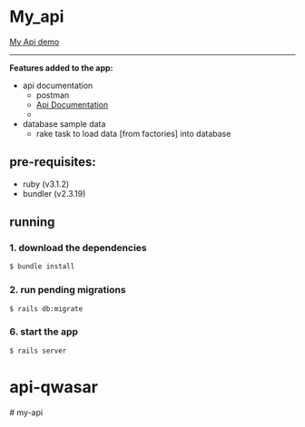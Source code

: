 # My_api

[My Api demo](http://api-rails-v2.herokuapp.com/)

***

**Features added to the app:**

- api documentation
  - postman
  - [Api Documentation](https://documenter.getpostman.com/view/22473861/VUjPK5sW)
  - 
- database sample data
  - rake task to load data [from factories] into database

## pre-requisites:
- ruby (v3.1.2)
- bundler (v2.3.19)

## running
### 1. download the dependencies
```bash
$ bundle install
```

### 2. run pending migrations
```bash
$ rails db:migrate
```


### 6. start the app
```bash
$ rails server
```

# api-qwasar
#   m y - a p i  
 
